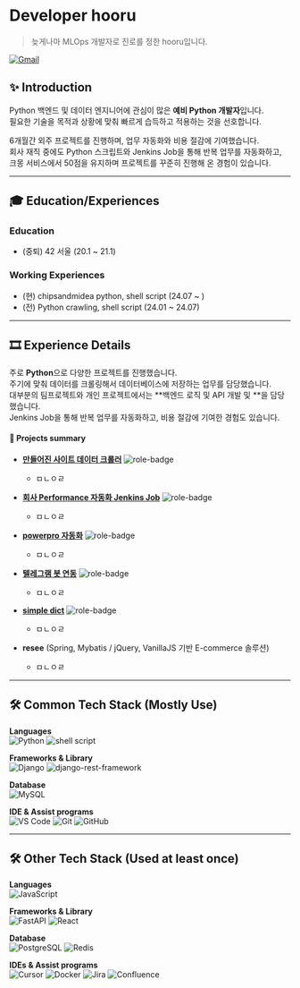 # Developer hooru
> 늦게나마 MLOps 개발자로 진로를 정한 hooru입니다.

[![Gmail](https://img.shields.io/badge/djgnfj@gmail.com-EA4335.svg?&style=for-the-badge&logo=Gmail&logoColor=white)](mailto:djgnfj3795@gmail.com)

## ✨ Introduction
Python 백엔드 및 데이터 엔지니어에 관심이 많은 **예비 Python 개발자**입니다.  
필요한 기술을 목적과 상황에 맞춰 빠르게 습득하고 적용하는 것을 선호합니다.  

6개월간 외주 프로젝트를 진행하며, 업무 자동화와 비용 절감에 기여했습니다.  
회사 재직 중에도 Python 스크립트와 Jenkins Job을 통해 반복 업무를 자동화하고, 
크몽 서비스에서 50점을 유지하며 프로젝트를 꾸준히 진행해 온 경험이 있습니다.

---

## 🎓 Education/Experiences

### Education
- (중퇴) 42 서울 (20.1 ~ 21.1)

### Working Experiences
- (현) chipsandmidea python, shell script (24.07 ~ )
- (전) Python crawling, shell script (24.01 ~ 24.07)


---

## 🎞 Experience Details

주로 **Python**으로 다양한 프로젝트를 진행했습니다.  
주기에 맞춰 데이터를 크롤링해서 데이터베이스에 저장하는 업무를 담당했습니다.  
대부분의 팀프로젝트와 개인 프로젝트에서는 **백엔드 로직 및 API 개발 및 **을 담당했습니다.  
Jenkins Job을 통해 반복 업무를 자동화하고, 비용 절감에 기여한 경험도 있습니다.



#### 📜 Projects summary

- [**만들어진 사이트 데이터 크롤러**](http://www.chongshin.ac.kr) ![role-badge](https://img.shields.io/badge/Role-FE-red)  
  - ㅁㄴㅇㄹ

- [**회사 Performance 자동화 Jenkins Job**](https://jaseng.education) ![role-badge](https://img.shields.io/badge/Role-FE-red)  
  - ㅁㄴㅇㄹ

- [**powerpro 자동화**](http://edu.stop.or.kr) ![role-badge](https://img.shields.io/badge/Role-FE-red)  
  - ㅁㄴㅇㄹ

- [**텔레그램 봇 연동**](http://edu.stop.or.kr) ![role-badge](https://img.shields.io/badge/Role-FE-red)  
  - ㅁㄴㅇㄹ

- [**simple dict**](http://jb.ac.kr) ![role-badge](https://img.shields.io/badge/Role-FE/BE-blueviolet)  
  - ㅁㄴㅇㄹ

- **resee** (Spring, Mybatis / jQuery, VanillaJS 기반 E-commerce 솔루션)  
  - ㅁㄴㅇㄹ

---

## 🛠 Common Tech Stack (Mostly Use)

**Languages**  
![Python](https://img.shields.io/badge/Python-3776AB.svg?&style=for-the-badge&logo=Python&logoColor=white)
![shell script](https://img.shields.io/badge/shell%20script-4EAA25.svg?&style=for-the-badge&logo=shell&logoColor=white)

**Frameworks & Library**  
![Django](https://img.shields.io/badge/Django-092E20.svg?&style=for-the-badge&logo=Django&logoColor=white)
![django-rest-framework](https://img.shields.io/badge/django--rest--framework-092E20.svg?&style=for-the-badge&logo=django-rest-framework&logoColor=white)

**Database**  
![MySQL](https://img.shields.io/badge/MySQL-4479A1.svg?&style=for-the-badge&logo=MySQL&logoColor=white)

**IDE & Assist programs**  
![VS Code](https://img.shields.io/badge/Visual%20Studio%20Code-007ACC.svg?&style=for-the-badge&logo=VisualStudioCode&logoColor=white)
![Git](https://img.shields.io/badge/Git-F05032.svg?&style=for-the-badge&logo=Git&logoColor=white)
![GitHub](https://img.shields.io/badge/GitHub-181717.svg?&style=for-the-badge&logo=GitHub&logoColor=white)

---

## 🛠 Other Tech Stack (Used at least once)

**Languages**  
![JavaScript](https://img.shields.io/badge/JavaScript-f7df12.svg?&style=for-the-badge&logo=JavaScript&logoColor=black)

**Frameworks & Library**  
![FastAPI](https://img.shields.io/badge/FastAPI-009488.svg?&style=for-the-badge&logo=FastAPI&logoColor=white)
![React](https://img.shields.io/badge/React-61DAFB.svg?&style=for-the-badge&logo=React&logoColor=black)

**Database**  
![PostgreSQL](https://img.shields.io/badge/PostgreSQL-4169E1.svg?&style=for-the-badge&logo=PostgreSQL&logoColor=white)
![Redis](https://img.shields.io/badge/Redis-DC382D.svg?&style=for-the-badge&logo=Redis&logoColor=white)

**IDEs & Assist programs**  
![Cursor](https://img.shields.io/badge/Cursor-000000.svg?&style=for-the-badge&logo=Cursor&logoColor=white)
![Docker](https://img.shields.io/badge/Docker-2496ED.svg?&style=for-the-badge&logo=Docker&logoColor=white)
![Jira](https://img.shields.io/badge/Jira-0052CC.svg?&style=for-the-badge&logo=Jira&logoColor=white)
![Confluence](https://img.shields.io/badge/Confluence-172B4D.svg?&style=for-the-badge&logo=Confluence&logoColor=white)
